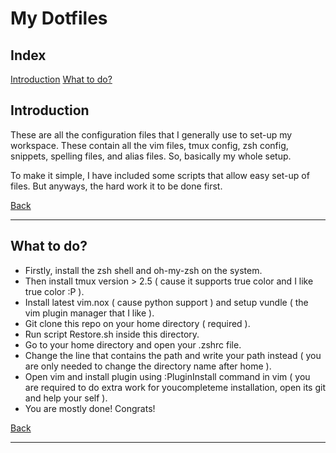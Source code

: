 # My Dotfiles

## <a id="index"></a>Index
[Introduction]( #introduction )
[What to do?]( #what-to-do )

## <a id="introduction"></a>Introduction
These are all the configuration files that I generally use to set-up my workspace. These contain all the vim files, tmux config, zsh config, snippets, spelling files, and alias files. So, basically my whole setup.

To make it simple, I have included some scripts that allow easy set-up of files. But anyways, the hard work it to be done first.

[Back]( #index )

---


## <a id="what-to-do"></a>What to do?
* Firstly, install the zsh shell and oh-my-zsh on the system.
* Then install tmux version > 2.5 ( cause it supports true color and I like true color :P ).
* Install latest vim.nox ( cause python support ) and setup vundle ( the vim plugin manager that I like ).
* Git clone this repo on your home directory ( required ).
* Run script Restore.sh inside this directory.
* Go to your home directory and open your .zshrc file.
* Change the line that contains the path and write your path instead ( you are only needed to change the directory name after home ).
* Open vim and install plugin using :PluginInstall command in vim ( you are required to do extra work for youcompleteme installation, open its git and help your self ).
* You are mostly done! Congrats!

[Back]( #index )

---

